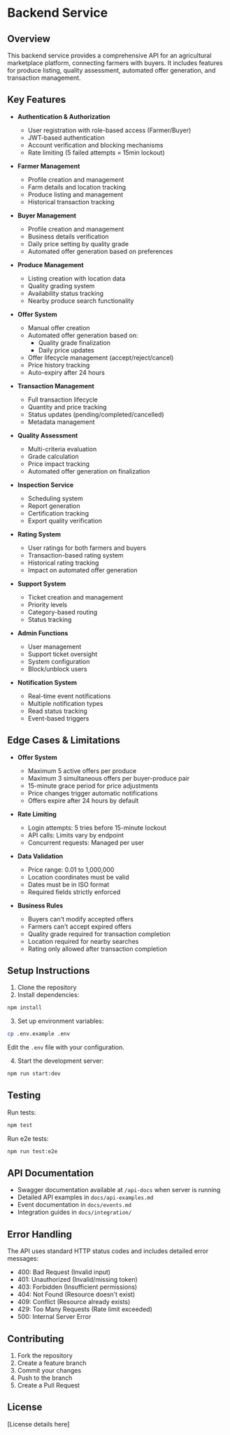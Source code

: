 # Backend Service

## Overview

This backend service provides a comprehensive API for an agricultural marketplace platform, connecting farmers with buyers. It includes features for produce listing, quality assessment, automated offer generation, and transaction management.

## Key Features

- **Authentication & Authorization**
  - User registration with role-based access (Farmer/Buyer)
  - JWT-based authentication
  - Account verification and blocking mechanisms
  - Rate limiting (5 failed attempts = 15min lockout)

- **Farmer Management**
  - Profile creation and management
  - Farm details and location tracking
  - Produce listing and management
  - Historical transaction tracking

- **Buyer Management**
  - Profile creation and management
  - Business details verification
  - Daily price setting by quality grade
  - Automated offer generation based on preferences

- **Produce Management**
  - Listing creation with location data
  - Quality grading system
  - Availability status tracking
  - Nearby produce search functionality

- **Offer System**
  - Manual offer creation
  - Automated offer generation based on:
    - Quality grade finalization
    - Daily price updates
  - Offer lifecycle management (accept/reject/cancel)
  - Price history tracking
  - Auto-expiry after 24 hours

- **Transaction Management**
  - Full transaction lifecycle
  - Quantity and price tracking
  - Status updates (pending/completed/cancelled)
  - Metadata management

- **Quality Assessment**
  - Multi-criteria evaluation
  - Grade calculation
  - Price impact tracking
  - Automated offer generation on finalization

- **Inspection Service**
  - Scheduling system
  - Report generation
  - Certification tracking
  - Export quality verification

- **Rating System**
  - User ratings for both farmers and buyers
  - Transaction-based rating system
  - Historical rating tracking
  - Impact on automated offer generation

- **Support System**
  - Ticket creation and management
  - Priority levels
  - Category-based routing
  - Status tracking

- **Admin Functions**
  - User management
  - Support ticket oversight
  - System configuration
  - Block/unblock users

- **Notification System**
  - Real-time event notifications
  - Multiple notification types
  - Read status tracking
  - Event-based triggers

## Edge Cases & Limitations

- **Offer System**
  - Maximum 5 active offers per produce
  - Maximum 3 simultaneous offers per buyer-produce pair
  - 15-minute grace period for price adjustments
  - Price changes trigger automatic notifications
  - Offers expire after 24 hours by default

- **Rate Limiting**
  - Login attempts: 5 tries before 15-minute lockout
  - API calls: Limits vary by endpoint
  - Concurrent requests: Managed per user

- **Data Validation**
  - Price range: 0.01 to 1,000,000
  - Location coordinates must be valid
  - Dates must be in ISO format
  - Required fields strictly enforced

- **Business Rules**
  - Buyers can't modify accepted offers
  - Farmers can't accept expired offers
  - Quality grade required for transaction completion
  - Location required for nearby searches
  - Rating only allowed after transaction completion

## Setup Instructions

1. Clone the repository
2. Install dependencies:
```bash
npm install
```

3. Set up environment variables:
```bash
cp .env.example .env
```
Edit the `.env` file with your configuration.

4. Start the development server:
```bash
npm run start:dev
```

## Testing

Run tests:
```bash
npm test
```

Run e2e tests:
```bash
npm run test:e2e
```

## API Documentation

- Swagger documentation available at `/api-docs` when server is running
- Detailed API examples in `docs/api-examples.md`
- Event documentation in `docs/events.md`
- Integration guides in `docs/integration/`

## Error Handling

The API uses standard HTTP status codes and includes detailed error messages:

- 400: Bad Request (Invalid input)
- 401: Unauthorized (Invalid/missing token)
- 403: Forbidden (Insufficient permissions)
- 404: Not Found (Resource doesn't exist)
- 409: Conflict (Resource already exists)
- 429: Too Many Requests (Rate limit exceeded)
- 500: Internal Server Error

## Contributing

1. Fork the repository
2. Create a feature branch
3. Commit your changes
4. Push to the branch
5. Create a Pull Request

## License

[License details here]
